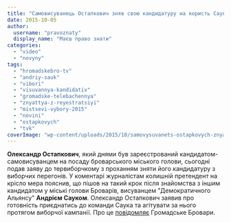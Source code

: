 ```yaml
---
title: "Самовисуванець Остапкович зняв свою кандидатуру на користь Саука – HromadskeBro.tv"
date: 2015-10-05
author: 
  username: "pravoznaty"
  display_name: "Маєш право знати"
categories: 
  - "video"
  - "novyny"
tags: 
  - "hromadskebro-tv"
  - "andriy-sauk"
  - "vibori"
  - "visuvannya-kandidativ"
  - "gromadske-telebachennya"
  - "znyattya-z-reyestratsiyi"
  - "mistsevi-vybory-2015"
  - "novini"
  - "ostapkovych"
  - "tvk"
coverImage: "wp-content/uploads/2015/10/samovysuvanets-ostapkovych-znyav.jpg"
---
```


**Олександр Остапкович**, який днями був зареєстрований кандидатом-самовисуванцем на посаду броварського міського голови, сьогодні подав заяву до тервиборчкому з проханням зняти його кандидатуру з виборчих перегонів. У коментарі журналістам колишній претендент на крісло мера пояснив, що пішов на такий крок після знайомства з іншим кандидатом у міські голови Броварів, висуванцем "Демократичного Альянсу" **Андрієм Сауком**. Олександр Остапкович заявив про готовність приєднатись до команди Саука та агітувати за нього протягом виборчої кампанії. Про це [повідомляє](https://www.youtube.com/watch?v=nANBQKlPtLY) Громадське Бровари.
